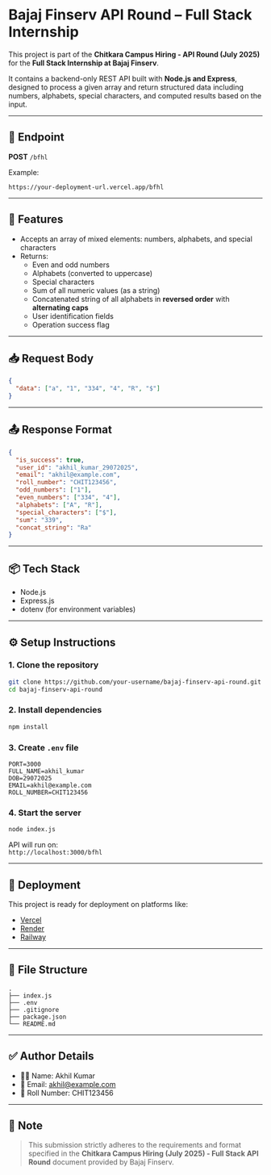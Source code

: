 # Bajaj Finserv API Round – Full Stack Internship

This project is part of the **Chitkara Campus Hiring - API Round (July 2025)** for the **Full Stack Internship at Bajaj Finserv**.

It contains a backend-only REST API built with **Node.js and Express**, designed to process a given array and return structured data including numbers, alphabets, special characters, and computed results based on the input.

---

## 📌 Endpoint

**POST** `/bfhl`

Example:  
```
https://your-deployment-url.vercel.app/bfhl
```

---

## 🧠 Features

- Accepts an array of mixed elements: numbers, alphabets, and special characters
- Returns:
  - Even and odd numbers
  - Alphabets (converted to uppercase)
  - Special characters
  - Sum of all numeric values (as a string)
  - Concatenated string of all alphabets in **reversed order** with **alternating caps**
  - User identification fields
  - Operation success flag

---

## 📥 Request Body

```json
{
  "data": ["a", "1", "334", "4", "R", "$"]
}
```

---

## 📤 Response Format

```json
{
  "is_success": true,
  "user_id": "akhil_kumar_29072025",
  "email": "akhil@example.com",
  "roll_number": "CHIT123456",
  "odd_numbers": ["1"],
  "even_numbers": ["334", "4"],
  "alphabets": ["A", "R"],
  "special_characters": ["$"],
  "sum": "339",
  "concat_string": "Ra"
}
```

---

## 📦 Tech Stack

- Node.js
- Express.js
- dotenv (for environment variables)

---

## ⚙️ Setup Instructions

### 1. Clone the repository
```bash
git clone https://github.com/your-username/bajaj-finserv-api-round.git
cd bajaj-finserv-api-round
```

### 2. Install dependencies
```bash
npm install
```

### 3. Create `.env` file

```env
PORT=3000
FULL_NAME=akhil_kumar
DOB=29072025
EMAIL=akhil@example.com
ROLL_NUMBER=CHIT123456
```

### 4. Start the server
```bash
node index.js
```

API will run on:  
`http://localhost:3000/bfhl`

---

## 🚀 Deployment

This project is ready for deployment on platforms like:
- [Vercel](https://vercel.com)
- [Render](https://render.com)
- [Railway](https://railway.app)

---

## 📁 File Structure

```
.
├── index.js
├── .env
├── .gitignore
├── package.json
└── README.md
```

---

## ✅ Author Details

- 👨‍💻 Name: Akhil Kumar
- 📧 Email: akhil@example.com
- 🏫 Roll Number: CHIT123456

---

## 📌 Note

> This submission strictly adheres to the requirements and format specified in the **Chitkara Campus Hiring (July 2025) - Full Stack API Round** document provided by Bajaj Finserv.
